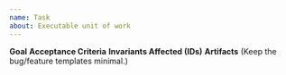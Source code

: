```yaml
---
name: Task
about: Executable unit of work
---
```


**Goal**
**Acceptance Criteria**
**Invariants Affected (IDs)**
**Artifacts**
(Keep the bug/feature templates minimal.)

